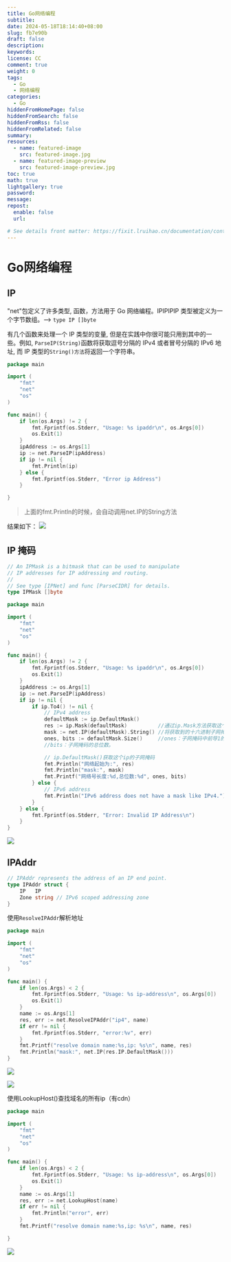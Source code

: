 ```yaml
---
title: Go网络编程
subtitle:
date: 2024-05-18T18:14:40+08:00
slug: fb7e90b
draft: false
description:
keywords:
license: CC
comment: true
weight: 0
tags:
  - Go
  - 网络编程
categories:
  - Go
hiddenFromHomePage: false
hiddenFromSearch: false
hiddenFromRss: false
hiddenFromRelated: false
summary:
resources:
  - name: featured-image
    src: featured-image.jpg
  - name: featured-image-preview
    src: featured-image-preview.jpg
toc: true
math: true
lightgallery: true
password:
message:
repost:
  enable: false
  url:

# See details front matter: https://fixit.lruihao.cn/documentation/content-management/introduction/#front-matter
---
```


# Go网络编程

## IP
"net"包定义了许多类型, 函数，方法用于 Go 网络编程。IPIPIPIP 类型被定义为一个字节数组。--> `type IP []byte`

有几个函数来处理一个 IP 类型的变量, 但是在实践中你很可能只用到其中的一些。例如, 
`ParseIP(String)`函数将获取逗号分隔的 IPv4 或者冒号分隔的 IPv6 地址, 而 IP 类型的`String()方法`将返回一个字符串。

```go
package main

import (
	"fmt"
	"net"
	"os"
)

func main() {
	if len(os.Args) != 2 {
		fmt.Fprintf(os.Stderr, "Usage: %s ipaddr\n", os.Args[0])
		os.Exit(1)
	}
	ipAddress := os.Args[1]
	ip := net.ParseIP(ipAddress)
	if ip != nil {
		fmt.Println(ip)
	} else {
		fmt.Fprintf(os.Stderr, "Error ip Address")
	}

}

```

> 上面的fmt.Println的时候，会自动调用net.IP的String方法

结果如下：
![](https://static.meowrain.cn/i/2024/05/18/u67ifq-3.webp)

## IP 掩码

```go
// An IPMask is a bitmask that can be used to manipulate
// IP addresses for IP addressing and routing.
//
// See type [IPNet] and func [ParseCIDR] for details.
type IPMask []byte

```

```go
package main

import (
	"fmt"
	"net"
	"os"
)

func main() {
	if len(os.Args) != 2 {
		fmt.Fprintf(os.Stderr, "Usage: %s ipaddr\n", os.Args[0])
		os.Exit(1)
	}
	ipAddress := os.Args[1]
	ip := net.ParseIP(ipAddress)
	if ip != nil {
		if ip.To4() != nil {
			// IPv4 address
			defaultMask := ip.DefaultMask()
			res := ip.Mask(defaultMask)          //通过ip.Mask方法获取这个网络的起始网络号
			mask := net.IP(defaultMask).String() //将获取到的十六进制子网掩码转换为十进制的ipv4
			ones, bits := defaultMask.Size()     //ones：子网掩码中前导1的数量。
			//bits：子网掩码的总位数。

			// ip.DefaultMask()获取这个ip的子网掩码
			fmt.Println("网络起始为:", res)
			fmt.Println("mask:", mask)
			fmt.Printf("网络号长度:%d,总位数:%d", ones, bits)
		} else {
			// IPv6 address
			fmt.Println("IPv6 address does not have a mask like IPv4.")
		}
	} else {
		fmt.Fprintf(os.Stderr, "Error: Invalid IP Address\n")
	}
}

```

![](https://static.meowrain.cn/i/2024/05/18/upxcxs-3.webp)

## IPAddr
```go
// IPAddr represents the address of an IP end point.
type IPAddr struct {
	IP   IP
	Zone string // IPv6 scoped addressing zone
}
```


使用`ResolveIPAddr`解析地址
```go
package main

import (
	"fmt"
	"net"
	"os"
)

func main() {
	if len(os.Args) < 2 {
		fmt.Fprintf(os.Stderr, "Usage: %s ip-address\n", os.Args[0])
		os.Exit(1)
	}
	name := os.Args[1]
	res, err := net.ResolveIPAddr("ip4", name)
	if err != nil {
		fmt.Fprintf(os.Stderr, "error:%v", err)
	}
	fmt.Printf("resolve domain name:%s,ip: %s\n", name, res)
	fmt.Println("mask:", net.IP(res.IP.DefaultMask()))
}


```

![](https://static.meowrain.cn/i/2024/05/18/vrcm3j-3.webp)

![](https://static.meowrain.cn/i/2024/05/18/vseqmr-3.webp)

使用LookupHost()查找域名的所有ip（有cdn）
```go
package main

import (
	"fmt"
	"net"
	"os"
)

func main() {
	if len(os.Args) < 2 {
		fmt.Fprintf(os.Stderr, "Usage: %s ip-address\n", os.Args[0])
		os.Exit(1)
	}
	name := os.Args[1]
	res, err := net.LookupHost(name)
	if err != nil {
		fmt.Println("error", err)
	}
	fmt.Printf("resolve domain name:%s,ip: %s\n", name, res)

}
```
![](https://static.meowrain.cn/i/2024/05/18/vzivcf-3.webp)
